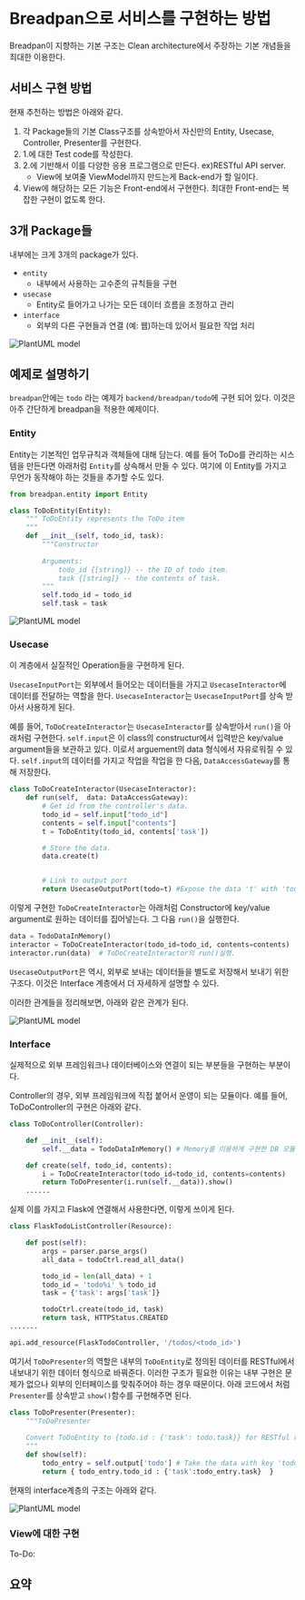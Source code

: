 Breadpan으로 서비스를 구현하는 방법
===========

Breadpan이 지향하는 기본 구조는 Clean architecture에서 주장하는 기본 개념들을 최대한 이용한다. 

서비스 구현 방법
-----

현재 추천하는 방법은 아래와 같다. 
1. 각 Package들의 기본 Class구조를 상속받아서 자신만의 Entity, Usecase, Controller, Presenter를 구현한다. 
2. 1.에 대한 Test code를 작성한다. 
3. 2.에 기반해서 이를 다양한 응용 프로그램으로 만든다. ex)RESTful API server.
    - View에 보여줄 ViewModel까지 만드는게 Back-end가 할 일이다. 
4. View에 해당하는 모든 기능은 Front-end에서 구현한다. 최대한 Front-end는 복잡한 구현이 없도록 한다. 


3개 Package들
------

내부에는 크게 3개의 package가 있다. 
* ```entity```
    - 내부에서 사용하는 고수준의 규칙들을 구현
* ```usecase```
    - Entity로 들어가고 나가는 모든 데이터 흐름을 조정하고 관리 
* ```interface```
    - 외부의 다른 구현들과 연결 (예: 웹)하는데 있어서 필요한 작업 처리  

![PlantUML model](http://www.plantuml.com/plantuml/png/TP1BJiGm38RtEKKka3d1A1h40x6QsR1WwQO6LQH9PJkgAk3kD3IeWcIww-S_dnyd5Y19erVE0xD-YOdESxW3WGuOkU3yV-CSCZ-2u0oBKXEuTtX3tH52Fq4uO9115dqyFX2CQAt-K7hzxWisfc7vQdWIemF6Fw8Vq_DMU0fJaaiaoSwYlrB_D6QdWWHE8kLiJRKnzfUUanH5EzjU9cThkWrHdRMv-P0xl8B3VqUy43BcsYPhJNaRWr3qViqOMztoKArGFTbxhAETCFHfzDy0)

[//]: # ( ```plantuml                                          )
[//]: # ( @startuml                                            )
[//]: # ( class YourOwnDatabases                               )
[//]: # ( class DataAccessGateway                              ) 
[//]: # ( package breadpan.entity <<Frame>> {                  )  
[//]: # (     Entity <-- DataAccessGateway                     ) 
[//]: # ( }                                                    )
[//]: # (                                                      )  
[//]: # ( package breadpan.usecase <<Frame>> {                 )
[//]: # (                                                      )
[//]: # (     UsecaseInputPort <-- Entity                      )
[//]: # (     UsecaseInputPort <|-- UsecaseInteractor          )
[//]: # (     UsecaseInteractor --> UsecaseOutputPort          )
[//]: # (     UsecaseInteractor <-- DataAccessGateway          )
[//]: # (     DataAccessGateway <|-- YourOwnDatabases          )
[//]: # (                                                      )
[//]: # ( }                                                    )
[//]: # ( package breadpan.interface <<Frame>> {               )
[//]: # (   Presenter <|-- UsecaseOutputPort                   )
[//]: # (   Controller -> breadpan.usecase.UsecaseInteractor   )
[//]: # (   Controller -> Presenter                            )
[//]: # ( }                                                    ) 
[//]: # ( @enduml                                              )
[//]: # ( ```                                                  ) 

예제로 설명하기
---------

 ```breadpan```안에는 ```todo``` 라는 예제가 ```backend/breadpan/todo```에 구현 되어 있다. 이것은 아주 간단하게 breadpan을 적용한 예제이다. 


### Entity

 Entity는 기본적인 업무규칙과 객체들에 대해 담는다. 예를 들어 ToDo를 관리하는 시스템을 만든다면 아래처럼 ```Entity```를 상속해서 만들 수 있다. 여기에 이 Entity를 가지고 무언가 동작해야 하는 것들을 추가할 수도 있다. 
 
```python
from breadpan.entity import Entity

class ToDoEntity(Entity):
    """ ToDoEntity represents the ToDo item
    """
    def __init__(self, todo_id, task):
        """Constructor 
        
        Arguments:
            todo_id {[string]} -- the ID of todo item. 
            task {[string]} -- the contents of task.
        """
        self.todo_id = todo_id
        self.task = task
```

![PlantUML model](http://www.plantuml.com/plantuml/png/SoWkIImgAStDuU8gI4pEJanFLKWgIarCAKZCqqlDAyaigLImiN4hIinDjRDJK7O10uLgBWKWG5EdvmfLhgkhu99OakYOd9nQNEoUM99QdbZ9LOimloG_9H_3R09crW0D3G7g0_F1fZcavgK0dGq0) 

[//]: # ( ```plantuml                                          )
[//]: # ( @startuml                                            )
[//]: # (                                                      )
[//]: # ( package breadpan.entity <<Frame>> #DDDDDD {          )
[//]: # (     breadpan.entity.Entity <-- DataAccessGateway     )
[//]: # ( }                                                    )
[//]: # (                                                      )
[//]: # (                                                      )
[//]: # ( package todo.entity <<Frame>> {                      )         
[//]: # (     breadpan.entity.Entity <|-- TodoEntity           )    
[//]: # ( }                                                    ) 
[//]: # (                                                      ) 
[//]: # ( @enduml                                              )        
[//]: # ( ```                                                  )        


### Usecase

이 계층에서 실질적인 Operation들을 구현하게 된다. 

`UsecaseInputPort`는 외부에서 들어오는 데이터들을 가지고 `UsecaseInteractor`에 데이터를 전달하는 역할을 한다. `UsecaseInteractor`는 `UsecaseInputPort`를 상속 받아서 사용하게 된다. 

예를 들어, `ToDoCreateInteractor`는 `UsecaseInteractor`를 상속받아서 `run()`을 아래처럼 구현한다. `self.input`은 이 class의 constructur에서 입력받은 key/value argument들을 보관하고 있다. 이로서 arguement의 data 형식에서 자유로워질 수 있다.  `self.input`의 데이터를 가지고 작업을 작업을 한 다음, `DataAccessGateway`를 통해 저장한다.  
```python
class ToDoCreateInteractor(UsecaseInteractor):
    def run(self,  data: DataAccessGateway):        
        # Get id from the controller's data. 
        todo_id = self.input["todo_id"]
        contents = self.input["contents"]
        t = ToDoEntity(todo_id, contents['task'])

        # Store the data. 
        data.create(t)


        # Link to output port
        return UsecaseOutputPort(todo=t) #Expose the data 't' with 'todo' as key.
```

이렇게 구현한 `ToDoCreateInteractor`는 아래처럼 Constructor에 key/value argument로 원하는 데이터를 집어넣는다. 그 다음 `run()`을 실행한다.   

``` python
data = TodoDataInMemory() 
interactor = ToDoCreateInteractor(todo_id=todo_id, contents=contents)
interactor.run(data)  # ToDoCreateInteractor의 run()실행.
```

```UsecaseOutputPort```은 역시, 외부로 보내는 데이터들을 별도로 저장해서 보내기 위한 구조다. 이것은 Interface 계층에서 더 자세하게 설명할 수 있다. 

이러한 관계들을 정리해보면, 아래와 같은 관계가 된다. 


![PlantUML model](http://www.plantuml.com/plantuml/png/XP512i8m44NtEKN0dP2Ue9IAHUb2T54FCAQZY6rIaWbIrBkRDfOkAkriGiBxVp9_KajWoDKLQq0-u8QSTAaZPr62HHx7EmCr9Wb_CUuh0uADb6Zj7WYVqFBuBKJGt1MXkOB4gF3NZipL0MjjsbvQw4nl3G9Xte4WIPkWllZNiW4rT8tEuHovpc0PMxHh79sqeLcte_jHV2t4tq_FJECLauJOXmtPZasd-QwolaBCiW9h-NG-xvMYAlswlW00) 

[//]: # ( ```plantuml                                                                       )
[//]: # ( @startuml                                                                         )
[//]: # (                                                                                   )
[//]: # ( package todo.usecase <<Frame>> {                                                  )                
[//]: # (     DataAccessGateway <|-- todo.interface.TodoDataInMemory                        )        
[//]: # (     ToDoCreateInteractor <|-- breadpan.usecase.UsecaseInteractor                  )            
[//]: # (     breadpan.usecase.UsecaseInteractor <|-- breadpan.usecase.UsecaseInputPort     )                 
[//]: # (     breadpan.usecase.UsecaseOuputPort *-- ToDoCreateInteractor                    )    
[//]: # (     ToDoCreateInteractor <-- DataAccessGateway                                    )        
[//]: # ( }                                                                                 )
[//]: # (                                                                                   )
[//]: # ( package breadpan.usecase <<Frame>> #DDDDDD{                                       )    
[//]: # (     class UsecaseInteractor                                                       )        
[//]: # ( }                                                                                 )    
[//]: # (                                                                                   )    
[//]: # ( @enduml                                                                           )    
[//]: # ( ```                                                                               )    

### Interface
 
 실제적으로 외부 프레임워크나 데이터베이스와 연결이 되는 부분들을 구현하는 부분이다. 
 
 Controller의 경우, 외부 프레임워크에 직접 붙어서 운영이 되는 모듈이다. 예를 들어, ToDoController의 구현은 아래와 같다. 

```python
class ToDoController(Controller):

    def __init__(self):
        self.__data = TodoDataInMemory() # Memory를 이용하게 구현한 DB 모듈.

    def create(self, todo_id, contents):
        i = ToDoCreateInteractor(todo_id=todo_id, contents=contents)
        return ToDoPresenter(i.run(self.__data)).show()
    ......
```
실제 이를 가지고 Flask에 연결해서 사용한다면, 이렇게 쓰이게 된다. 

```python
class FlaskTodoListController(Resource):

    def post(self):
        args = parser.parse_args()
        all_data = todoCtrl.read_all_data()

        todo_id = len(all_data) + 1
        todo_id = 'todo%i' % todo_id
        task = {'task': args['task']} 

        todoCtrl.create(todo_id, task)
        return task, HTTPStatus.CREATED
.......

api.add_resource(FlaskTodoController, '/todos/<todo_id>')
```

여기서 `ToDoPresenter`의 역할은 내부의 `ToDoEntity`로 정의된 데이터를 RESTful에서 내보내기 위한 데이터 형식으로 바꿔준다. 이러한 구조가 필요한 이유는 내부 구현은 문제가 없으나 외부의 인터페이스를 맞춰주어야 하는 경우 때문이다. 아래 코드에서 처럼 `Presenter`를 상속받고 `show()`함수를 구현해주면 된다. 

``` python
class ToDoPresenter(Presenter):
    """ToDoPresenter
    
    Convert ToDoEntity to {todo.id : {'task': todo.task}} for RESTful response as view. 
    """
    def show(self):
        todo_entry = self.output['todo'] # Take the data with key 'todo' TodoController exposed.
        return { todo_entry.todo_id : {'task':todo_entry.task}  }
```

현재의 interface계층의 구조는 아래와 같다. 

![PlantUML model](http://www.plantuml.com/plantuml/png/RP11pe8m48NtFSKa_nfEG0X_91eN9Ywum5X6OomTCXrZ27ftGGqqOdVzEk_rpIk2ekYrSSQqQ2zu8b2kEJrx9JcY9SYojM13UGuz681gU2rHSUjtrB1qaDsJ14RoRos5i46b6tR3v448wnRzx9NkXGADjxUguf9dz5koOg_2piMQcHdu0f3aYuYVeUZpXSrZMZ_EiApWhtoTtW1OXo70P3gHACjeMv2lXtgV) 

[//]: # ( ```plantuml                                          )                        
[//]: # ( @startuml                                            )                                     
[//]: # (                                                      )             
[//]: # ( package todo.interface <<Frame>> {                   )                                            
[//]: # (   TodoDataInMemory <|-- DataAccessGateway            )                                           
[//]: # (   breadpan.interface.Presenter <|-- ToDoPresenter    )                                               
[//]: # (   breadpan.interface.Controller <|-- ToDoController  )                                                 
[//]: # (   ToDoController -> TodoDataInMemory                 )                                                           
[//]: # (   ToDoPresenter <- ToDoController                    )                                                     
[//]: # ( }                                                    )                                               
[//]: # (                                                      )             
[//]: # ( package breadpan.interface <<Frame>> #DDDDDD{        )                     
[//]: # (   class Presenter                                    )         
[//]: # (   class Controller                                   )     
[//]: # ( }                                                    )             
[//]: # (                                                      )             
[//]: # ( @enduml                                              )             
[//]: # ( ```                                                  )                     

### View에 대한 구현 
To-Do:


## 요약
